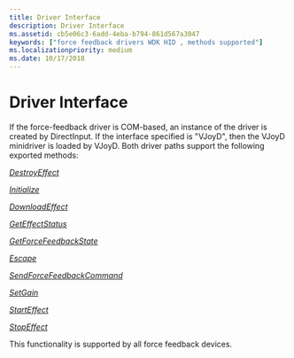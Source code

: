 ```yaml
---
title: Driver Interface
description: Driver Interface
ms.assetid: cb5e06c3-6add-4eba-b794-861d567a3047
keywords: ["force feedback drivers WDK HID , methods supported"]
ms.localizationpriority: medium
ms.date: 10/17/2018
---
```


# Driver Interface





If the force-feedback driver is COM-based, an instance of the driver is created by DirectInput. If the interface specified is "VJoyD", then the VJoyD minidriver is loaded by VJoyD. Both driver paths support the following exported methods:

[*DestroyEffect*](https://msdn.microsoft.com/library/windows/hardware/ff538410)

[*Initialize*](https://msdn.microsoft.com/library/windows/hardware/ff541025)

[*DownloadEffect*](https://msdn.microsoft.com/library/windows/hardware/ff538601)

[*GetEffectStatus*](https://msdn.microsoft.com/library/windows/hardware/ff538772)

[*GetForceFeedbackState*](https://msdn.microsoft.com/library/windows/hardware/ff538776)

[*Escape*](https://msdn.microsoft.com/library/windows/hardware/ff538680)

[*SendForceFeedbackCommand*](https://msdn.microsoft.com/library/windows/hardware/ff543387)

[*SetGain*](https://msdn.microsoft.com/library/windows/hardware/ff543406)

[*StartEffect*](https://msdn.microsoft.com/library/windows/hardware/ff543458)

[*StopEffect*](https://msdn.microsoft.com/library/windows/hardware/ff543460)

This functionality is supported by all force feedback devices.

 

 




